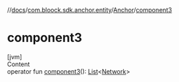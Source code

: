 //[docs](../../index.md)/[com.bloock.sdk.anchor.entity](../index.md)/[Anchor](index.md)/[component3](component3.md)



# component3  
[jvm]  
Content  
operator fun [component3](component3.md)(): [List](https://kotlinlang.org/api/latest/jvm/stdlib/kotlin.collections/-list/index.html)<[Network](../-network/index.md)>  



